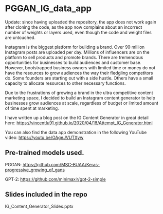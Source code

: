 # PGGAN_IG_data_app

Update: since having uploaded the repository, the app does not work again after cloning the code, as the app now complains about an incorrect number of weights or layers used, even though the code and weight files are untouched.

Instagram is the biggest platform for building a brand. Over 90 million Instagram posts are uploaded per day. Millions of influencers are on the platform to sell products and promote brands. There are tremendous opportunities for businesses to build audiences and customer base. However, bootstrapped business owners with limited time or money do not have the resources to grow audiences the way their fledgling competitors do. Some founders are starting out with a side hustle. Others have a small capacity to allocate resources to other necessary functions.

Due to the frustrations of growing a brand in the ultra competitive content marketing space, I decided to build an Instagram content generator to help businesses grow audiences at scale, regardless of budget or limited amount of time spent at marketing.

I have written up a blog post on the IG Content Generator in great detail here: https://vincentlu91.github.io/2020/04/18/Attempt_IG_Generator.html

You can also find the data app demonstration in the following YouTube video: https://youtu.be/OAgeJVUTXyw

## Pre-trained models used.

PGGAN: https://github.com/MSC-BUAA/Keras-progressive_growing_of_gans

GPT-2: https://github.com/minimaxir/gpt-2-simple

## Slides included in the repo

IG_Content_Generator_Slides.pptx
